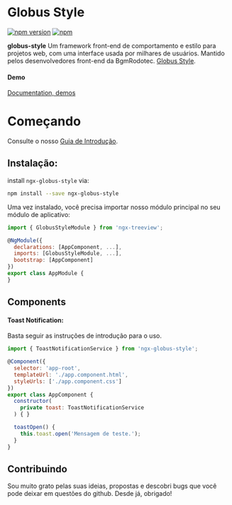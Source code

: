 # Globus Style

[![npm version](https://badge.fury.io/js/ngx-globus-style.svg)](https://www.npmjs.com/package/ngx-globus-style)
[![npm](https://img.shields.io/npm/dt/ngx-globus-style.svg?caching=true)](https://www.npmjs.com/package/ngx-globus-style)

**globus-style** Um framework front-end de comportamento e estilo para projetos web, com uma interface usada por milhares de usuários. Mantido pelos desenvolvedores front-end da BgmRodotec. [Globus Style](https://github.com/leandro-mancini/globus-style).

#### Demo
[Documentation, demos](http://opensource.globus7.com.br)

# Começando

Consulte o nosso [Guia de Introdução](http://opensource.globus7.com.br).

## Instalação:

install `ngx-globus-style` via:

```bash
npm install --save ngx-globus-style
```

Uma vez instalado, você precisa importar nosso módulo principal no seu módulo de aplicativo:

```js
import { GlobusStyleModule } from 'ngx-treeview';

@NgModule({
  declarations: [AppComponent, ...],
  imports: [GlobusStyleModule, ...],  
  bootstrap: [AppComponent]
})
export class AppModule {
}
```

## Components

#### Toast Notification:

Basta seguir as instruções de introdução para o uso.

```js
import { ToastNotificationService } from 'ngx-globus-style';

@Component({
  selector: 'app-root',
  templateUrl: './app.component.html',
  styleUrls: ['./app.component.css']
})
export class AppComponent {
  constructor(
    private toast: ToastNotificationService
  ) { }

  toastOpen() {
    this.toast.open('Mensagem de teste.');
  }
}
```
## Contribuindo

Sou muito grato pelas suas ideias, propostas e descobri bugs que você pode deixar em questões do github. Desde já, obrigado!
